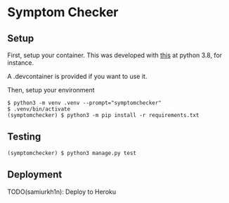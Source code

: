 # Symptom Checker

## Setup

First, setup your container. This was developed with [this](https://github.com/microsoft/vscode-dev-containers/blob/main/containers/python-3/README.md) at
python 3.8, for instance.

A .devcontainer is provided if you want to use it.

Then, setup your environment
```console
$ python3 -m venv .venv --prompt="symptomchecker"
$ .venv/bin/activate
(symptomchecker) $ python3 -m pip install -r requirements.txt
```

## Testing

```console
(symptomchecker) $ python3 manage.py test
```

## Deployment

TODO(samiurkh1n): Deploy to Heroku

